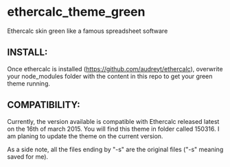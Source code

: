 # ethercalc_theme_green
Ethercalc skin green like a famous spreadsheet software

INSTALL:
--------
Once ethercalc is installed (https://github.com/audreyt/ethercalc), overwrite your node_modules folder with the content in this repo to get your green theme running.

COMPATIBILITY:
--------------
Currently, the version available is compatible with Ethercalc released latest on the 16th of march 2015. You will find this theme in folder called 150316.
I am planing to update the theme on the current version.

As a side note, all the files ending by "-s" are the original files ("-s" meaning saved for me). 
